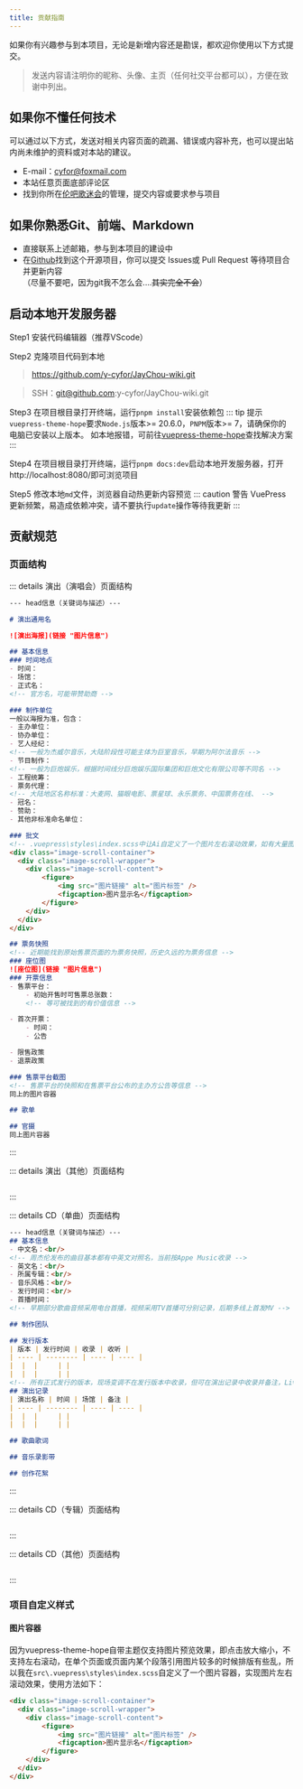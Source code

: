 ```yaml
---
title: 贡献指南
---
```


如果你有兴趣参与到本项目，无论是新增内容还是勘误，都欢迎你使用以下方式提交。
> 发送内容请注明你的昵称、头像、主页（任何社交平台都可以），方便在致谢中列出。

## 如果你不懂任何技术
可以通过以下方式，发送对相关内容页面的疏漏、错误或内容补充，也可以提出站内尚未维护的资料或对本站的建议。
- E-mail：cyfor@foxmail.com
- 本站任意页面底部评论区
- 找到你所在[伦吧歌迷会](/culture/join_us.md)的管理，提交内容或要求参与项目

## 如果你熟悉Git、前端、Markdown
- 直接联系上述邮箱，参与到本项目的建设中
- 在[Github](https://github.com/y-cyfor/JayChou-wiki)找到这个开源项目，你可以提交 Issues或 Pull Request 等待项目合并更新内容<br>（尽量不要吧，因为git我不怎么会....~~其实完全不会~~）

## 启动本地开发服务器
Step1 安装代码编辑器（推荐VScode）

Step2 克隆项目代码到本地
>https://github.com/y-cyfor/JayChou-wiki.git

>SSH：git@github.com:y-cyfor/JayChou-wiki.git 

Step3 在项目根目录打开终端，运行`pnpm install`安装依赖包
::: tip 提示
`vuepress-theme-hope`要求`Node.js`版本>= 20.6.0，`PNPM`版本>= 7，请确保你的电脑已安装以上版本。
如本地报错，可前往[vuepress-theme-hope](https://theme-hope.vuejs.press/zh/faq/troubleshooting.html)查找解决方案
:::

Step4 在项目根目录打开终端，运行`pnpm docs:dev`启动本地开发服务器，打开http://localhost:8080/即可浏览项目

Step5 修改本地`md`文件，浏览器自动热更新内容预览
::: caution 警告
VuePress更新频繁，易造成依赖冲突，请不要执行`update`操作等待我更新 
:::

## 贡献规范
### 页面结构

::: details 演出（演唱会）页面结构
``` markdown
--- head信息（关键词与描述）---

# 演出通用名

![演出海报](链接 "图片信息") 

## 基本信息
### 时间地点
- 时间：
- 场馆：
- 正式名：
<!-- 官方名，可能带赞助商 -->

### 制作单位
一般以海报为准，包含：
- 主办单位：
- 协办单位：
- 艺人经纪：
<!-- 一般为杰威尔音乐，大陆阶段性可能主体为巨室音乐，早期为阿尔法音乐 -->
- 节目制作：
<!-- 一般为巨炮娱乐，根据时间线分巨炮娱乐国际集团和巨炮文化有限公司等不同名 -->
- 工程统筹：
- 票务代理：
<!-- 大陆地区名称标准：大麦网、猫眼电影、票星球、永乐票务、中国票务在线、 -->
- 冠名：
- 赞助：
- 其他非标准命名单位：

### 批文
<!-- .vuepress\styles\index.scss中让Ai自定义了一个图片左右滚动效果，如有大量图片时，使用以下方式引用 -->
<div class="image-scroll-container">
  <div class="image-scroll-wrapper">
    <div class="image-scroll-content">
        <figure>
            <img src="图片链接" alt="图片标签" />
            <figcaption>图片显示名</figcaption>
        </figure>
    </div>
  </div>
</div>

## 票务快照
<!-- 近期能找到原始售票页面的为票务快照，历史久远的为票务信息 -->
### 座位图
![座位图](链接 "图片信息")
### 开票信息
- 售票平台：
    - 初始开售时可售票总张数：
    <!-- 等可被找到的有价值信息 -->

- 首次开票：
    - 时间：
    - 公告

- 限售政策
- 退票政策

### 售票平台截图
<!-- 售票平台的快照和在售票平台公布的主办方公告等信息 -->
同上的图片容器

## 歌单

## 官摄
同上图片容器
```
:::

::: details 演出（其他）页面结构
``` markdown    
```
:::

::: details CD（单曲）页面结构
``` markdown    
--- head信息（关键词与描述）---
## 基本信息
- 中文名：<br/>
<!-- 周杰伦发布的曲目基本都有中英文对照名，当前按Appe Music收录 -->
- 英文名：<br/>
- 所属专辑：<br/>
- 音乐风格：<br/>
- 发行时间：<br/>
- 首播时间：
<!-- 早期部分歌曲音频采用电台首播，视频采用TV首播可分别记录，后期多线上首发MV -->

## 制作团队

## 发行版本
| 版本 | 发行时间 | 收录 | 收听 |
| ---- | -------- | ---- | ---- |
|  |  |     | |
|  |  |     | |
<!-- 所有正式发行的版本，现场变调不在发行版本中收录，但可在演出记录中收录并备注，Live专辑作为正式发行版本需收录为发行版本 -->
## 演出记录
| 演出名称 | 时间 | 场馆 | 备注 |
| ---- | -------- | ---- | ---- |
|  |  |     | |
|  |  |     | |

## 歌曲歌词

## 音乐录影带

## 创作花絮

```
:::

::: details CD（专辑）页面结构
``` markdown    
```
:::

::: details CD（其他）页面结构
``` markdown    
```
:::

### 项目自定义样式
#### 图片容器
因为vuepress-theme-hope自带主题仅支持图片预览效果，即点击放大缩小，不支持左右滚动，在单个页面或页面内某个段落引用图片较多的时候排版有些乱，所以我在`src\.vuepress\styles\index.scss`自定义了一个图片容器，实现图片左右滚动效果，使用方法如下：
``` html
<div class="image-scroll-container">
  <div class="image-scroll-wrapper">
    <div class="image-scroll-content">
        <figure>
            <img src="图片链接" alt="图片标签" />
            <figcaption>图片显示名</figcaption>
        </figure>
    </div>
  </div>
</div>